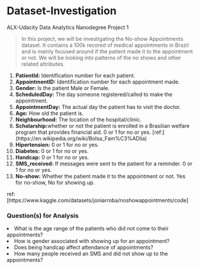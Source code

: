 # Dataset-Investigation
ALX-Udacity Data Analytics Nanodegree Project 1
> In this project, we will be investigating the No-show Appointments dataset. It contains a 100k recored of medical appointments in Brazil and is mainly focused around if the patient made it to the appointment or not. We will be looking into patterns of the no shows and other related attributes. 
<ol>
    <li><strong>PatientId:</strong> Identification number for each patient.</li>
<li><strong>AppointmentID:</strong> Identification number for each appointment made.</li>
<li><strong>Gender:</strong> Is the patient Male or Female.</li>
<li><strong>ScheduledDay:</strong> The day someone registered/called to make the appointment.</li>
<li><strong>AppointmentDay:</strong> The actual day the patient has to visit the doctor.</li>
<li><strong>Age:</strong> How old the patient is.</li>
<li><strong>Neighbourhood:</strong> The location of the hospital/clinic.</li>
<li><strong>Scholarship:</strong>whether or not the patient is enrolled in a Brasilian welfare program that provides financial aid. 0 or 1 for no or yes. [ref:](https://en.wikipedia.org/wiki/Bolsa_Fam%C3%ADlia) </li>
<li><strong>Hipertension:</strong> 0 or 1 for no or yes.</li>
<li><strong>Diabetes:</strong> 0 or 1 for no or yes.</li>
<li><strong>Handcap:</strong> 0 or 1 for no or yes.</li>
<li><strong>SMS_received:</strong> If messages were sent to the patient for a reminder. 0 or 1 for no or yes.</li>
<li><strong>No-show:</strong> Whether the patient made it to the appointment or not. Yes for no-show, No for showing up.</li>
</ol
>ref: [https://www.kaggle.com/datasets/joniarroba/noshowappointments/code]

### Question(s) for Analysis
> <ol>
<li> What is the age range of the patients who did not come to their appointments?</li>
<li>How is gender associated with showing up for an appointment?</li>
<li>Does being handcap affect attendance of appointments?</li>
<li>How many people received an SMS and did not show up to the appointments?</li>
 </ol>
